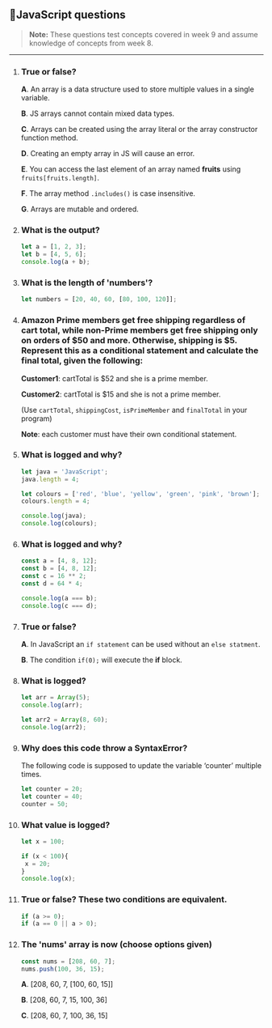 ## 📄JavaScript questions 

> **Note:**
>These questions test concepts covered in week 9 and assume knowledge of concepts from week 8. 

---

1. ### True or false? 

   **A**. An array is a data structure used to store multiple values in a single variable. 
  
   **B**. JS arrays cannot contain mixed data types. 

   **C**. Arrays can be created using the array literal or the array constructor function method. 

   **D**. Creating an empty array in JS will cause an error.

   **E**. You can access the last element of an array named **fruits** using `fruits[fruits.length]`.

   **F**. The array method `.includes()` is case insensitive. 

   **G**. Arrays are mutable and ordered.

2. ### What is the output? 

   ```javascript
   let a = [1, 2, 3];
   let b = [4, 5, 6];
   console.log(a + b);
   ```

3. ### What is the length of 'numbers'?
 
   ```javascript
   let numbers = [20, 40, 60, [80, 100, 120]];
   ```

4. ### Amazon Prime members get free shipping regardless of cart total, while non-Prime members get free shipping only on orders of $50 and more. Otherwise, shipping is $5. Represent this as a conditional statement and calculate the final total, given the following: 

   **Customer1**: cartTotal is $52 and she is a prime member.

   **Customer2**: cartTotal is $15 and she is not a prime member.

   (Use `cartTotal`, `shippingCost`, `isPrimeMember` and `finalTotal` in your program) 

   **Note**: each customer must have their own conditional statement. 

5. ### What is logged and why? 

   ```javascript
   let java = 'JavaScript';
   java.length = 4;

   let colours = ['red', 'blue', 'yellow', 'green', 'pink', 'brown'];
   colours.length = 4;

   console.log(java);
   console.log(colours);
   ```

6. ### What is logged and why?

   ```javascript
   const a = [4, 8, 12];
   const b = [4, 8, 12];
   const c = 16 ** 2;
   const d = 64 * 4;

   console.log(a === b);
   console.log(c === d);
   ```

7. ### True or false? 

   **A**. In JavaScript an `if statement` can be used without an `else statment`. 

   **B**. The condition `if(0);` will execute the **if** block. 

8. ### What is logged? 

   ```javascript
   let arr = Array(5);
   console.log(arr);

   let arr2 = Array(8, 60);
   console.log(arr2);
   ```

9. ### Why does this code throw a SyntaxError?

   The following code is supposed to update the variable ‘counter’ multiple times.

   ```javascript
   let counter = 20;
   let counter = 40;
   counter = 50;
   ```

10. ### What value is logged? 

    ```javascript
    let x = 100;

    if (x < 100){
     x = 20;
    }
    console.log(x);
    ```

11. ###  True or false? These two conditions are equivalent.

    ```javascript
    if (a >= 0);
    if (a == 0 || a > 0);
    ```

12. ### The 'nums' array is now (choose options given)

    ```javascript
    const nums = [208, 60, 7];
    nums.push(100, 36, 15);
    ```
    **A**. [208, 60, 7, [100, 60, 15]]

    **B**. [208, 60, 7, 15, 100, 36]

    **C**. [208, 60, 7, 100, 36, 15]
